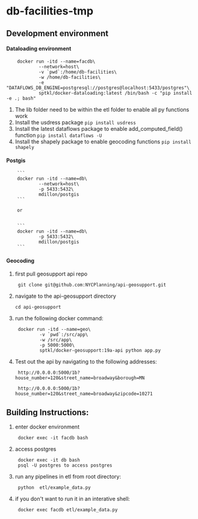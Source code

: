 # db-facilities-tmp

## Development environment
#### __Dataloading environment__
        
        docker run -itd --name=facdb\
                --network=host\
                -v `pwd`:/home/db-facilities\
                -w /home/db-facilities\
                -e "DATAFLOWS_DB_ENGINE=postgresql://postgres@localhost:5433/postgres"\
                sptkl/docker-dataloading:latest /bin/bash -c "pip install -e .; bash"
                
1. The lib folder need to be within the etl folder to enable all py functions work
2. Install the usdress package
        ```
        pip install usdress
        ```
3. Install the latest dataflows package to enable add_computed_field() function
        ```
        pip install dataflows -U
        ```
4. Install the shapely package to enable geocoding functions
        ```
        pip install shapely
        ```
        
#### __Postgis__


        ```
        docker run -itd --name=db\
                --network=host\
                -p 5433:5432\
                mdillon/postgis 
        ```
        
        or
        
        
        ```
        docker run -itd --name=db\
                -p 5433:5432\
                mdillon/postgis 
        ```

#### __Geocoding__

1. first pull geosupport api repo 

        git clone git@github.com:NYCPlanning/api-geosupport.git

2.  navigate to the api-geosupport directory

        cd api-geosupport

3. run the following docker command:

        
        docker run -itd --name=geo\
                -v `pwd`:/src/app\
                -w /src/app\
                -p 5000:5000\
                sptkl/docker-geosupport:19a-api python app.py
        
4. Test out the api by navigating to the following addresses: 

        http://0.0.0.0:5000/1b?house_number=120&street_name=broadway&borough=MN
        
        http://0.0.0.0:5000/1b?house_number=120&street_name=broadway&zipcode=10271

## Building Instructions: 
1. enter docker environment

        docker exec -it facdb bash
        
        
2. access postgres 

        docker exec -it db bash
        psql -U postgres to access postgres

3. run any pipelines in etl from root directory: 

        python  etl/example_data.py

4. if you don't want to run it in an interative shell: 

        docker exec facdb etl/example_data.py

